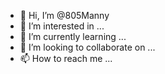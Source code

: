 - 👋 Hi, I’m @805Manny
- 👀 I’m interested in ...
- 🌱 I’m currently learning ...
- 💞️ I’m looking to collaborate on ...
- 📫 How to reach me ...

<!---
805Manny/805Manny is a ✨ special ✨ repository because its `README.md` (this file) appears on your GitHub profile.
You can click the Preview link to take a look at your changes.
--->
